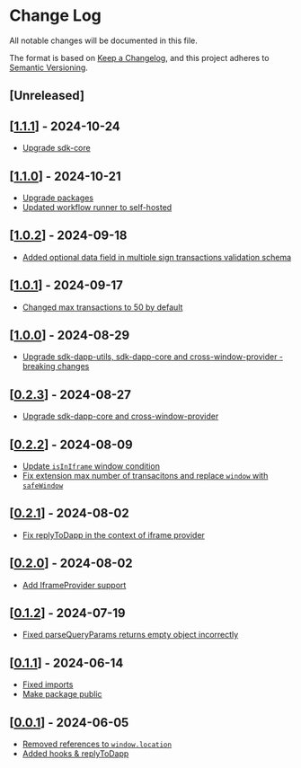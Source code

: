 # Change Log

All notable changes will be documented in this file.

The format is based on [Keep a Changelog](https://keepachangelog.com/en/1.0.0/),
and this project adheres to [Semantic Versioning](https://semver.org/spec/v2.0.0.html).

## [Unreleased]

## [[1.1.1](https://github.com/multiversx/mx-sdk-js-web-wallet-io/pull/28)] - 2024-10-24
- [Upgrade sdk-core](https://github.com/multiversx/mx-sdk-js-web-wallet-io/pull/28)

## [[1.1.0](https://github.com/multiversx/mx-sdk-js-web-wallet-io/pull/27)] - 2024-10-21
- [Upgrade packages](https://github.com/multiversx/mx-sdk-js-web-wallet-io/pull/26)
- [Updated workflow runner to self-hosted](https://github.com/multiversx/mx-sdk-js-web-wallet-io/pull/25)

## [[1.0.2](https://github.com/multiversx/mx-sdk-js-web-wallet-io/pull/24)] - 2024-09-18
- [Added optional data field in multiple sign transactions validation schema](https://github.com/multiversx/mx-sdk-js-web-wallet-io/pull/23)

## [[1.0.1](https://github.com/multiversx/mx-sdk-js-web-wallet-io/pull/22)] - 2024-09-17
- [Changed max transactions to 50 by default](https://github.com/multiversx/mx-sdk-js-web-wallet-io/pull/22)

## [[1.0.0](https://github.com/multiversx/mx-sdk-js-web-wallet-io/pull/21)] - 2024-08-29
- [Upgrade sdk-dapp-utils, sdk-dapp-core and cross-window-provider - breaking changes](https://github.com/multiversx/mx-sdk-js-web-wallet-io/pull/20)

## [[0.2.3](https://github.com/multiversx/mx-sdk-js-web-wallet-io/pull/19)] - 2024-08-27
- [Upgrade sdk-dapp-core and cross-window-provider](https://github.com/multiversx/mx-sdk-js-web-wallet-io/pull/18)

## [[0.2.2](https://github.com/multiversx/mx-sdk-js-web-wallet-io/pull/16)] - 2024-08-09
- [Update `isInIframe` window condition](https://github.com/multiversx/mx-sdk-js-web-wallet-io/pull/15)
- [Fix extension max number of transacitons and replace `window` with `safeWindow`](https://github.com/multiversx/mx-sdk-js-web-wallet-io/pull/14)

## [[0.2.1](https://github.com/multiversx/mx-sdk-js-web-wallet-io/pull/12)] - 2024-08-02
- [Fix replyToDapp in the context of iframe provider](https://github.com/multiversx/mx-sdk-js-web-wallet-io/pull/12)

## [[0.2.0](https://github.com/multiversx/mx-sdk-js-web-wallet-io/pull/11)] - 2024-08-02
- [Add IframeProvider support](https://github.com/multiversx/mx-sdk-js-web-wallet-io/pull/10)

## [[0.1.2](https://github.com/multiversx/mx-sdk-js-web-wallet-io/pull/8)] - 2024-07-19
- [Fixed parseQueryParams returns empty object incorrectly](https://github.com/multiversx/mx-sdk-js-web-wallet-io/pull/7)

## [[0.1.1](https://github.com/multiversx/mx-sdk-js-web-wallet-io/pull/5)] - 2024-06-14
- [Fixed imports](https://github.com/multiversx/mx-sdk-js-web-wallet-io/pull/6)
- [Make package public](https://github.com/multiversx/mx-sdk-js-web-wallet-io/pull/5)

## [[0.0.1](https://github.com/multiversx/mx-sdk-js-web-wallet-io/pull/2)] - 2024-06-05
- [Removed references to `window.location`](https://github.com/multiversx/mx-sdk-js-web-wallet-io/pull/2)
- [Added hooks & replyToDapp](https://github.com/multiversx/mx-sdk-js-web-wallet-io/pull/1)

